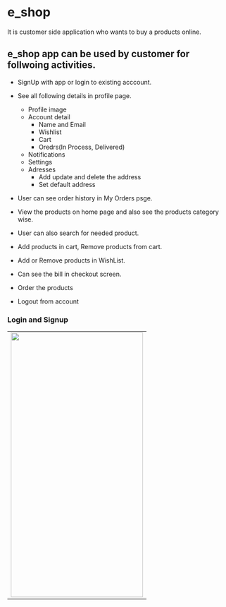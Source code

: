 # e_shop

It is customer side application who wants to buy a products online.

## e_shop app can be used by customer for follwoing activities.

- SignUp with app or login to existing acccount.

- See all following details in profile page.
	- Profile image
	- Account detail
	     - Name and Email
	     - Wishlist
	     - Cart
	     - Oredrs(In Process, Delivered)
	- Notifications
	- Settings
	- Adresses
	     - Add update and delete the address
	     - Set default address

- User can see order history in My Orders psge.
	
- View the products on home page and also see the products category wise.

- User can also search for needed product.

- Add products in cart, Remove products from cart.

- Add or Remove products in WishList.

- Can see the bill in checkout screen.

- Order the products

- Logout from account

### Login and Signup

<table>
  <tr>
    <td><img src="![Screenshot_1641994800](https://user-images.githubusercontent.com/84366746/149885906-72204a24-b2f3-429d-b116-67605dac9e8f.png)" width="300" height="600"></td>
<!--     <td><img src="![Screenshot_1641994831](https://user-images.githubusercontent.com/84366746/149886179-9c013d21-e479-4c62-93cc-fdd42ded7661.png)
" width="300" height="600"></td>
      <td><img src="![Screenshot_1641994885](https://user-images.githubusercontent.com/84366746/149886183-5bf5d05a-bfa1-485c-8a21-9e11f03b670f.png)
" width="300" height="600"></td>
      <td><img src="![Screenshot_1641994814](https://user-images.githubusercontent.com/84366746/149886186-124a7e8f-af31-40ab-8ce7-e01af1814a57.png)
" width="300" height="600"></td> -->
  </tr>
</table>
